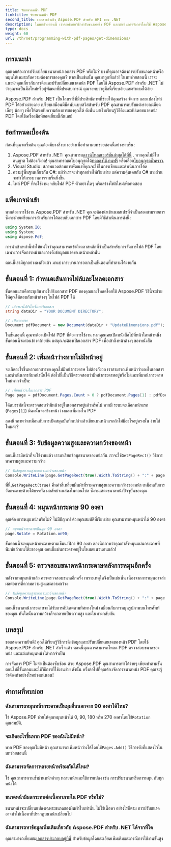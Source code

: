 ```yaml
---
title: รับขนาดหน้า PDF
linktitle: รับขนาดหน้า PDF
second_title: เอกสารอ้างอิง Aspose.PDF สำหรับ API ของ .NET
description: ในบทช่วยสอนนี้ เราจะอธิบายวิธีการรับขนาดหน้า PDF และดำเนินการจัดการโดยใช้ Aspose.PDF สำหรับ .NET โดยมีขั้นตอนโดยละเอียดเพื่อแนะนำคุณตลอดกระบวนการ
type: docs
weight: 60
url: /th/net/programming-with-pdf-pages/get-dimensions/
---
```

## การแนะนำ

คุณเคยต้องการปรับเปลี่ยนขนาดหน้าเอกสาร PDF หรือไม่? บางทีคุณอาจต้องการปรับขนาดหน้าหรือหมุนให้เหมาะกับความต้องการของคุณ? หากเป็นเช่นนั้น คุณมาถูกที่แล้ว! ในบทช่วยสอนนี้ เราจะแนะนำคุณเกี่ยวกับการดึงและปรับเปลี่ยนขนาดหน้า PDF โดยใช้ Aspose.PDF สำหรับ .NET ไม่ว่าคุณจะเป็นมือใหม่หรือผู้พัฒนาที่มีประสบการณ์ คุณจะพบว่าคู่มือนี้เรียบง่ายและทำตามได้ง่าย

Aspose.PDF สำหรับ .NET เป็นไลบรารีที่มีประสิทธิภาพที่ช่วยให้คุณสร้าง จัดการ และแปลงไฟล์ PDF ได้อย่างง่ายดาย เปรียบเสมือนมีมีดพับแบบสวิสสำหรับ PDF คุณสามารถปรับแต่งรายละเอียดเล็กๆ น้อยๆ เพื่อให้ตรงกับความต้องการของคุณได้ ดังนั้น มาเริ่มเรียนรู้วิธีดึงและอัปเดตขนาดหน้า PDF โดยใช้เครื่องมือที่ยอดเยี่ยมนี้กันเลย!

## ข้อกำหนดเบื้องต้น

ก่อนที่คุณจะเริ่มต้น คุณต้องมีบางสิ่งบางอย่างเพื่อทำตามบทช่วยสอนนี้อย่างราบรื่น:

1.  Aspose.PDF สำหรับ .NET: คุณสามารถ[ดาวน์โหลดเวอร์ชันล่าสุดได้ที่นี่](https://releases.aspose.com/pdf/net/) . หากคุณไม่มีใบอนุญาต ไม่ต้องกังวล! คุณสามารถขอใบอนุญาตได้[ทดลองใช้งานฟรี](https://releases.aspose.com/) หรือเลือก[ใบอนุญาตชั่วคราว](https://purchase.aspose.com/temporary-license/).
2. Visual Studio: สภาพแวดล้อมการพัฒนาที่คุณจะใช้ในการเขียนและดำเนินการโค้ด
3. ความรู้พื้นฐานเกี่ยวกับ C#: แม้ว่าเราจะทำทุกอย่างให้เรียบง่าย แต่ความคุ้นเคยกับ C# บางส่วนจะทำให้กระบวนการราบรื่นยิ่งขึ้น
4. ไฟล์ PDF ที่จะใช้งาน: หยิบไฟล์ PDF ตัวอย่างใดๆ หรือสร้างไฟล์ใหม่เพื่อทดสอบ

## แพ็คเกจนำเข้า

หากต้องการใช้งาน Aspose.PDF สำหรับ .NET คุณจะต้องนำเข้าเนมสเปซที่จำเป็นสองสามรายการ ซึ่งจะช่วยเตรียมการสำหรับการโต้ตอบกับเอกสาร PDF โดยมีวิธีดำเนินการดังนี้:

```csharp
using System.IO;
using System;
using Aspose.Pdf;
```

การนำเข้าเหล่านี้ทำให้แน่ใจว่าคุณสามารถเข้าถึงคลาสหลักที่จำเป็นสำหรับการจัดการไฟล์ PDF โดยเฉพาะการจัดการหน้าและการดึงข้อมูลขนาดของหน้าเหล่านั้น

ตอนนี้เรามีทุกอย่างลงตัวแล้ว มาแบ่งกระบวนการออกเป็นขั้นตอนที่ทำตามได้ง่ายกัน

## ขั้นตอนที่ 1: กำหนดเส้นทางไฟล์และโหลดเอกสาร

ขั้นตอนแรกคือระบุเส้นทางไปยังเอกสาร PDF ของคุณและโหลดโดยใช้ Aspose.PDF วิธีนี้จะช่วยให้คุณโต้ตอบกับหน้าต่างๆ ในไฟล์ PDF ได้

```csharp
// เส้นทางไปยังไดเร็กทอรีเอกสาร
string dataDir = "YOUR DOCUMENT DIRECTORY";

// เปิดเอกสาร
Document pdfDocument = new Document(dataDir + "UpdateDimensions.pdf");
```

ในขั้นตอนนี้ คุณจะต้องเปิดไฟล์ PDF ที่ต้องการใช้งาน หากคุณเคยเปิดหนังสือไปที่หน้าใดหน้าหนึ่ง ขั้นตอนนี้จะค่อนข้างคล้ายกัน แต่คุณจะต้องเปิดเอกสาร PDF เพื่อเข้าถึงหน้าต่างๆ ของหนังสือ

## ขั้นตอนที่ 2: เพิ่มหน้าว่างหากไม่มีหน้าอยู่

จะเกิดอะไรขึ้นหากเอกสารของคุณไม่มีหน้ากระดาษ ไม่ต้องกังวล เราสามารถเพิ่มหน้าว่างลงในเอกสารและดำเนินการกับหน้านั้นได้ ต่อไปนี้เป็นวิธีตรวจสอบว่ามีหน้ากระดาษอยู่หรือไม่และเพิ่มหน้ากระดาษใหม่หากจำเป็น:

```csharp
// เพิ่มหน้าว่างในเอกสาร PDF
Page page = pdfDocument.Pages.Count > 0 ? pdfDocument.Pages[1] : pdfDocument.Pages.Add();
```

โค้ดบรรทัดนี้จะตรวจสอบว่ามีหน้าอยู่ในเอกสารอยู่แล้วหรือไม่ หากมี ระบบจะเลือกหน้าแรก (`Pages[1]`) มิฉะนั้นจะสร้างหน้าว่างและเพิ่มลงใน PDF

ลองนึกภาพว่าเหมือนกับการเปิดสมุดบันทึกเปล่าแล้วเขียนบนหน้าแรกถ้าไม่มีอะไรอยู่ตรงนั้น ง่ายใช่ไหมล่ะ?

## ขั้นตอนที่ 3: รับข้อมูลความสูงและความกว้างของหน้า

 ตอนนี้เรามีหน้าที่จะใช้งานแล้ว เรามาเรียกข้อมูลขนาดของหน้ากัน เราจะใช้`GetPageRect()` วิธีการหาความสูงและความกว้าง

```csharp
// รับข้อมูลความสูงและความกว้างของหน้า
Console.WriteLine(page.GetPageRect(true).Width.ToString() + ":" + page.GetPageRect(true).Height.ToString());
```

 ที่นี่,`GetPageRect(true)` คืนค่าสี่เหลี่ยมผืนผ้าที่รวมความสูงและความกว้างของหน้า เหมือนกับการวัดกระดาษด้วยไม้บรรทัด ผลลัพธ์จะแสดงในคอนโซล ซึ่งจะแสดงขนาดหน้าปัจจุบันของคุณ

## ขั้นตอนที่ 4: หมุนหน้ากระดาษ 90 องศา

คุณต้องการหมุนหน้าหรือไม่? ไม่มีปัญหา! ด้วยคุณสมบัติที่เรียบง่าย คุณสามารถหมุนหน้าได้ 90 องศา

```csharp
// หมุนหน้ากระดาษเป็นมุม 90 องศา
page.Rotate = Rotation.on90;
```

ขั้นตอนนี้จะหมุนหน้ากระดาษตามเข็มนาฬิกา 90 องศา ลองนึกภาพว่าคุณกำลังหมุนแผ่นกระดาษที่พิมพ์แล้วบนโต๊ะของคุณ ตอนนี้แผ่นกระดาษอยู่ในโหมดแนวนอนแล้ว!

## ขั้นตอนที่ 5: ตรวจสอบขนาดหน้ากระดาษหลังการหมุนอีกครั้ง

หลังจากหมุนหน้าแล้ว ควรตรวจสอบขนาดอีกครั้ง เพราะเหตุใดจึงเป็นเช่นนั้น เนื่องจากการหมุนอาจส่งผลต่อการตีความความสูงและความกว้าง

```csharp
// รับข้อมูลความสูงและความกว้างของหน้า
Console.WriteLine(page.GetPageRect(true).Width.ToString() + ":" + page.GetPageRect(true).Height.ToString());
```

ตอนนี้ขนาดหน้ากระดาษจะได้รับการอัปเดตตามทิศทางใหม่ เหมือนกับการหมุนรูปภาพบนโทรศัพท์ของคุณ ทันใดนั้นความกว้างก็จะกลายเป็นความสูง และในทางกลับกัน


## บทสรุป

ขอแสดงความยินดี! คุณได้เรียนรู้วิธีการดึงข้อมูลและปรับเปลี่ยนขนาดของหน้า PDF โดยใช้ Aspose.PDF สำหรับ .NET สำเร็จแล้ว ตอนนี้คุณควรสามารถโหลด PDF ตรวจสอบขนาดของหน้า และแม้แต่หมุนหน้าได้หากจำเป็น

การจัดการ PDF ไม่จำเป็นต้องซับซ้อน ด้วย Aspose.PDF คุณสามารถทำได้ง่ายๆ เพียงทำตามขั้นตอนไม่กี่ขั้นตอนและใช้วิธีการที่ใช้งานง่าย ดังนั้น ครั้งต่อไปที่คุณต้องจัดการขนาดหน้า PDF คุณจะรู้ว่าต้องทำอย่างไรอย่างแน่นอน!

## คำถามที่พบบ่อย

### ฉันสามารถหมุนหน้ากระดาษเป็นมุมอื่นนอกจาก 90 องศาได้ไหม?
 ใช่ Aspose.PDF ช่วยให้คุณหมุนหน้าได้ 0, 90, 180 หรือ 270 องศาโดยใช้`Rotation` คุณสมบัติ.

### จะเกิดอะไรขึ้นหาก PDF ของฉันไม่มีหน้า?
 หาก PDF ของคุณไม่มีหน้า คุณสามารถเพิ่มหน้าว่างได้โดยใช้`Pages.Add()` วิธีการดังที่แสดงไว้ในบทช่วยสอนนี้

### ฉันสามารถจัดการหลายหน้าพร้อมกันได้ไหม?
ใช่ คุณสามารถวนซ้ำผ่านหน้าต่างๆ หลายหน้าและใช้การแปลง เช่น การปรับขนาดหรือการหมุน กับทุกหน้าได้

### ขนาดหน้ามีผลกระทบต่อเนื้อหาภายใน PDF หรือไม่?
ขนาดหน้าจะเปลี่ยนแปลงเฉพาะขนาดของผืนผ้าใบเท่านั้น ไม่ใช่เนื้อหา อย่างไรก็ตาม การปรับขนาดอาจทำให้เนื้อหาที่ปรากฏบนหน้าเปลี่ยนไป

### ฉันสามารถหาข้อมูลเพิ่มเติมเกี่ยวกับ Aspose.PDF สำหรับ .NET ได้จากที่ใด
 คุณสามารถเยี่ยมชม[เอกสารประกอบอยู่ที่นี่](https://reference.aspose.com/pdf/net/) สำหรับข้อมูลโดยละเอียดเพิ่มเติมและกรณีการใช้งานขั้นสูง